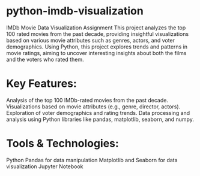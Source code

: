 # python-imdb-visualization
IMDb Movie Data Visualization Assignment
This project analyzes the top 100 rated movies from the past decade, providing insightful visualizations based on various movie attributes such as genres, actors, and voter demographics. Using Python, this project explores trends and patterns in movie ratings, aiming to uncover interesting insights about both the films and the voters who rated them.

# Key Features:
 Analysis of the top 100 IMDb-rated movies from the past decade.
 Visualizations based on movie attributes (e.g., genre, director, actors).
 Exploration of voter demographics and rating trends.
 Data processing and analysis using Python libraries like pandas, matplotlib, seaborn, and numpy.
# Tools & Technologies:
 Python
 Pandas for data manipulation
 Matplotlib and Seaborn for data visualization
 Jupyter Notebook
